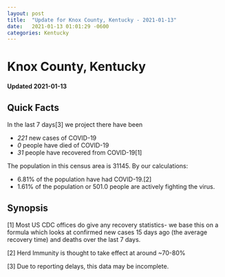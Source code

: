 ```yaml
---
layout: post
title:  "Update for Knox County, Kentucky - 2021-01-13"
date:   2021-01-13 01:01:29 -0600
categories: Kentucky
---
```


# Knox County, Kentucky
#### Updated 2021-01-13

## Quick Facts

In the last 7 days[3] we project there have been
- *221* new cases of COVID-19
- *0* people have died of COVID-19
- *31* people have recovered from COVID-19[1]

The population in this census area is 31145. By our calculations:
- 6.81% of the population have had COVID-19.[2]
- 1.61% of the population or 501.0 people are actively fighting the virus.

## Synopsis




[1] Most US CDC offices do give any recovery statistics- we base this on a formula which looks at confirmed new cases
15 days ago (the average recovery time) and deaths over the last 7 days.

[2] Herd Immunity is thought to take effect at around ~70-80%

[3] Due to reporting delays, this data may be incomplete.
 
    